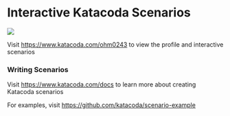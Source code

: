 # Interactive Katacoda Scenarios

[![](http://shields.katacoda.com/katacoda/ohm0243/count.svg)](https://www.katacoda.com/ohm0243 "Get your profile on Katacoda.com")

Visit https://www.katacoda.com/ohm0243 to view the profile and interactive scenarios

### Writing Scenarios
Visit https://www.katacoda.com/docs to learn more about creating Katacoda scenarios

For examples, visit https://github.com/katacoda/scenario-example
